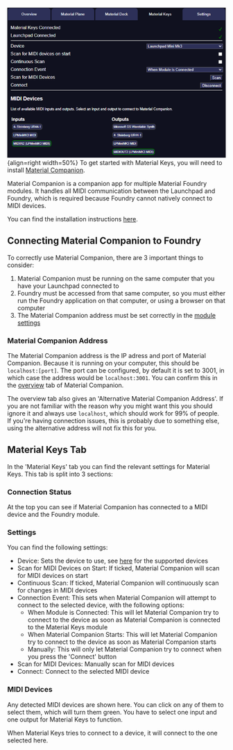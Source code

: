 ![img](./img/MaterialCompanion.png){align=right width=50%}
To get started with Material Keys, you will need to install [Material Companion](https://materialfoundry.github.io/MaterialCompanion/).

Material Companion is a companion app for multiple Material Foundry modules. It handles all MIDI communication between the Launchpad and Foundry, which is required because Foundry cannot natively connect to MIDI devices.

You can find the installation instructions [here](https://materialfoundry.github.io/MaterialCompanion/installation/).

## Connecting Material Companion to Foundry
To correctly use Material Companion, there are 3 important things to consider:

1. Material Companion must be running on the same computer that you have your Launchpad connected to
2. Foundry must be accessed from that same computer, so you must either run the Foundry application on that computer, or using a browser on that computer
3. The Material Companion address must be set correctly in the [module settings](./moduleSettings.md)

### Material Companion Address
The Material Companion address is the IP adress and port of Material Companion. Because it is running on your computer, this should be `localhost:[port]`. The port can be configured, by default it is set to 3001, in which case the address would be `localhost:3001`. You can confirm this in the [overview](https://materialfoundry.github.io/MaterialCompanion/overview/) tab of Material Companion.

The overview tab also gives an 'Alternative Material Companion Address'. If you are not familiar with the reason why you might want this you should ignore it and always use `localhost`, which should work for 99% of people.<br>
If you're having connection issues, this is probably due to something else, using the alternative address will not fix this for you.

## Material Keys Tab
In the 'Material Keys' tab you can find the relevant settings for Material Keys. This tab is split into 3 sections:

### Connection Status
At the top you can see if Material Companion has connected to a MIDI device and the Foundry module.

### Settings
You can find the following settings:

* Device: Sets the device to use, see [here](./supportedDevices.md) for the supported devices
* Scan for MIDI Devices on Start: If ticked, Material Companion will scan for MIDI devices on start
* Continuous Scan: If ticked, Material Companion will continuously scan for changes in MIDI devices
* Connection Event: This sets when Material Companion will attempt to connect to the selected device, with the following options:
    * When Module is Connected: This will let Material Companion try to connect to the device as soon as Material Companion is connected to the Material Keys module
    * When Material Companion Starts: This will let Material Companion try to connect to the device as soon as Material Companion starts
    * Manually: This will only let Material Companion try to connect when you press the 'Connect' button
* Scan for MIDI Devices: Manually scan for MIDI devices
* Connect: Connect to the selected MIDI device

### MIDI Devices
Any detected MIDI devices are shown here. You can click on any of them to select them, which will turn them green. You have to select one input and one output for Material Keys to function.

When Material Keys tries to connect to a device, it will connect to the one selected here.
